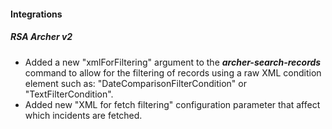 
#### Integrations

##### RSA Archer v2

- Added a new "xmlForFiltering" argument to the ***archer-search-records*** command to allow for the filtering of records using a raw XML condition element such as: "DateComparisonFilterCondition" or "TextFilterCondition".
- Added new "XML for fetch filtering" configuration parameter that affect which incidents are fetched.
